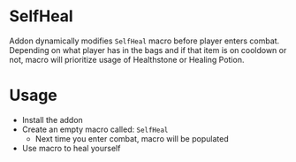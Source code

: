 # SelfHeal

Addon dynamically modifies `SelfHeal` macro before player enters combat. Depending on what player has in the bags and if that item is on cooldown or not, macro will prioritize usage of Healthstone or Healing Potion.

# Usage
- Install the addon
- Create an empty macro called: `SelfHeal`
    - Next time you enter combat, macro will be populated
- Use macro to heal yourself